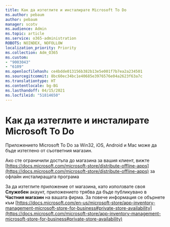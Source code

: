 ```yaml
---
title: Как да изтеглите и инсталирате Microsoft To Do
ms.author: pebaum
author: pebaum
manager: scotv
ms.audience: Admin
ms.topic: article
ms.service: o365-administration
ROBOTS: NOINDEX, NOFOLLOW
localization_priority: Priority
ms.collection: Adm_O365
ms.custom:
- "9003043"
- "6109"
ms.openlocfilehash: ce4bdde013156b382b13e5e001f7b7ea2a234501
ms.sourcegitcommit: 8bc60ec34bc1e40685e3976576e04a2623f63a7c
ms.translationtype: HT
ms.contentlocale: bg-BG
ms.lasthandoff: 04/15/2021
ms.locfileid: "51814650"
---
```

# <a name="how-to-download-and-install-microsoft-to-do"></a>Как да изтеглите и инсталирате Microsoft To Do

Приложението Microsoft To Do за Win32, iOS, Android и Mac може да бъде изтеглено от съответния магазин.

Ако сте ограничили достъпа до магазина за вашия клиент, вижте [https://docs.microsoft.com/microsoft-store/distribute-offline-apps](https://docs.microsoft.com/microsoft-store/distribute-offline-apps) за офлайн инсталиращата програма

За да изтеглите приложение от магазина, като използвате своя **Служебен** акаунт, приложението трябва да бъде публикувано в **Частния магазин** на вашата фирма. За повече информация се обърнете към [https://docs.microsoft.com/en-us/microsoft-store/app-inventory-management-microsoft-store-for-business#private-store-availability](https://docs.microsoft.com/microsoft-store/app-inventory-management-microsoft-store-for-business#private-store-availability)